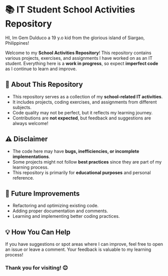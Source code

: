 # 📚 IT Student School Activities Repository

HI, Im Gem Dulduco a 19 y.o kid from the glorious island of Siargao, Philippines!

Welcome to my **School Activities Repository**! This repository contains various projects, exercises, and assignments I have worked on as an IT student. Everything here is a **work in progress**, so expect **imperfect code** as I continue to learn and improve.

## 📌 About This Repository
- This repository serves as a collection of my **school-related IT activities**.
- It includes projects, coding exercises, and assignments from different subjects.
- Code quality may not be perfect, but it reflects my learning journey.
- Contributions are **not expected**, but feedback and suggestions are always welcome!

## ⚠️ Disclaimer
- The code here may have **bugs, inefficiencies, or incomplete implementations**.
- Some projects might not follow **best practices** since they are part of my learning process.
- This repository is primarily for **educational purposes** and personal reference.

## 🚀 Future Improvements
- Refactoring and optimizing existing code.
- Adding proper documentation and comments.
- Learning and implementing better coding practices.

## 💡 How You Can Help
If you have suggestions or spot areas where I can improve, feel free to open an issue or leave a comment. Your feedback is valuable to my learning process!

### Thank you for visiting! 😊
